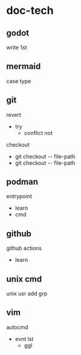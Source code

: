 
# doc-tech


## godot

write 1st


## mermaid

case type


## git

revert
- try
  - conflict not

checkout
- git checkout <branch-name> -- file-path
- git checkout <commit-id>   -- file-path


## podman

entrypoint
- learn
- cmd


## github

github actions
- learn


## unix cmd

unix usr add grp


## vim

autocmd
- evnt lst
  - ggl


